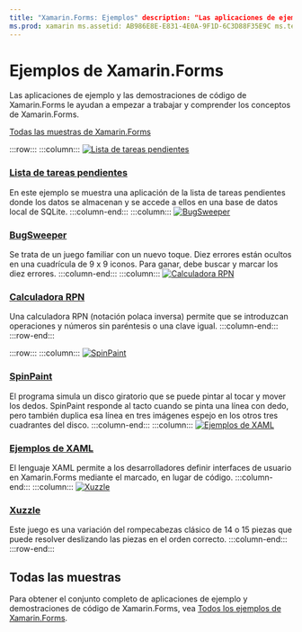 ```yaml
---
title: "Xamarin.Forms: Ejemplos" description: "Las aplicaciones de ejemplo y las demostraciones de código de Xamarin.Forms le ayudan a empezar a trabajar y comprender los conceptos de Xamarin.Forms."
ms.prod: xamarin ms.assetid: AB986E8E-E831-4E0A-9F1D-6C3D88F35E9C ms.technology: xamarin-forms author: profexorgeek ms.author: jusjohns ms.date: 12/27/2019 no-loc: [Xamarin.Forms, Xamarin.Essentials]
---
```


# <a name="xamarinforms-samples"></a>Ejemplos de Xamarin.Forms

Las aplicaciones de ejemplo y las demostraciones de código de Xamarin.Forms le ayudan a empezar a trabajar y comprender los conceptos de Xamarin.Forms.

[Todas las muestras de Xamarin.Forms](https://docs.microsoft.com/samples/browse/?products=xamarin&term=Xamarin.Forms)

:::row:::
    :::column:::
[![Lista de tareas pendientes](images/todo.png)](https://docs.microsoft.com/samples/xamarin/xamarin-forms-samples/todo/)

### <a name="todo"></a>[Lista de tareas pendientes](https://docs.microsoft.com/samples/xamarin/xamarin-forms-samples/todo/)

En este ejemplo se muestra una aplicación de la lista de tareas pendientes donde los datos se almacenan y se accede a ellos en una base de datos local de SQLite.
    :::column-end:::
    :::column:::
[![BugSweeper](images/bugsweeper.png)](https://docs.microsoft.com/samples/xamarin/xamarin-forms-samples/bugsweeper/)

### <a name="bugsweeper"></a>[BugSweeper](https://docs.microsoft.com/samples/xamarin/xamarin-forms-samples/bugsweeper/)

Se trata de un juego familiar con un nuevo toque. Diez errores están ocultos en una cuadrícula de 9 x 9 iconos. Para ganar, debe buscar y marcar los diez errores.
    :::column-end:::
    :::column:::
[![Calculadora RPN](images/rpncalc.png)](https://docs.microsoft.com/samples/xamarin/xamarin-forms-samples/rpncalculator/)

### <a name="rpn-calculator"></a>[Calculadora RPN](https://docs.microsoft.com/samples/xamarin/xamarin-forms-samples/rpncalculator/)

Una calculadora RPN (notación polaca inversa) permite que se introduzcan operaciones y números sin paréntesis o una clave igual.
    :::column-end:::
:::row-end:::

:::row:::
    :::column:::
[![SpinPaint](images/spinpaint.png)](https://docs.microsoft.com/samples/xamarin/xamarin-forms-samples/skiasharpforms-spinpaint/)

### <a name="spinpaint"></a>[SpinPaint](https://docs.microsoft.com/samples/xamarin/xamarin-forms-samples/skiasharpforms-spinpaint/)

El programa simula un disco giratorio que se puede pintar al tocar y mover los dedos. SpinPaint responde al tacto cuando se pinta una línea con dedo, pero también duplica esa línea en tres imágenes espejo en los otros tres cuadrantes del disco.
    :::column-end:::
    :::column:::
[![Ejemplos de XAML](images/xaml.png)](https://docs.microsoft.com/samples/xamarin/xamarin-forms-samples/xamlsamples/)

### <a name="xaml-samples"></a>[Ejemplos de XAML](https://docs.microsoft.com/samples/xamarin/xamarin-forms-samples/xamlsamples/)

El lenguaje XAML permite a los desarrolladores definir interfaces de usuario en Xamarin.Forms mediante el marcado, en lugar de código.
    :::column-end:::
        :::column:::
[![Xuzzle](images/xuzzle.png)](https://docs.microsoft.com/samples/xamarin/mobile-samples/liveplayer-xamagonxuzzlelp/)

### <a name="xuzzle"></a>[Xuzzle](https://docs.microsoft.com/samples/xamarin/mobile-samples/liveplayer-xamagonxuzzlelp/)

Este juego es una variación del rompecabezas clásico de 14 o 15 piezas que puede resolver deslizando las piezas en el orden correcto.
    :::column-end:::
:::row-end:::

## <a name="all-samples"></a>Todas las muestras

Para obtener el conjunto completo de aplicaciones de ejemplo y demostraciones de código de Xamarin.Forms, vea [Todos los ejemplos de Xamarin.Forms](https://docs.microsoft.com/samples/browse/?products=xamarin&term=Xamarin.Forms).